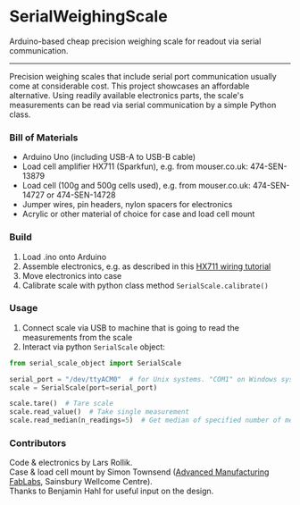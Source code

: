 # SerialWeighingScale
Arduino-based cheap precision weighing scale for readout via serial communication.

***

Precision weighing scales that include serial port communication usually come at considerable cost. This project showcases an affordable alternative.
Using readily available electronics parts, the scale's measurements can be read via serial communication by a simple Python class.

### Bill of Materials
- Arduino Uno (including USB-A to USB-B cable)
- Load cell amplifier HX711 (Sparkfun), e.g. from mouser.co.uk: 474-SEN-13879
- Load cell (100g and 500g cells used), e.g. from mouser.co.uk: 474-SEN-14727 or 474-SEN-14728
- Jumper wires, pin headers, nylon spacers for electronics
- Acrylic or other material of choice for case and load cell mount

### Build
1. Load .ino onto Arduino
2. Assemble electronics, e.g. as described in this [HX711 wiring tutorial]
3. Move electronics into case
4. Calibrate scale with python class method `SerialScale.calibrate()`

### Usage
1. Connect scale via USB to machine that is going to read the measurements from the scale
2. Interact via python `SerialScale` object:
  ```python
  from serial_scale_object import SerialScale
  
  serial_port = "/dev/ttyACM0"  # for Unix systems. "COM1" on Windows systems
  scale = SerialScale(port=serial_port)
  
  scale.tare()  # Tare scale
  scale.read_value()  # Take single measurement
  scale.read_median(n_readings=5)  # Get median of specified number of measurements
  
  ```

### Contributors
Code & electronics by Lars Rollik.  
Case & load cell mount by Simon Townsend ([Advanced Manufacturing FabLabs], Sainsbury Wellcome Centre).  
Thanks to Benjamin Hahl for useful input on the design.  

[Advanced Manufacturing FabLabs]: https://www.sainsburywellcome.org/web/content/fablab
[HX711 wiring tutorial]: https://learn.sparkfun.com/tutorials/load-cell-amplifier-hx711-breakout-hookup-guide
